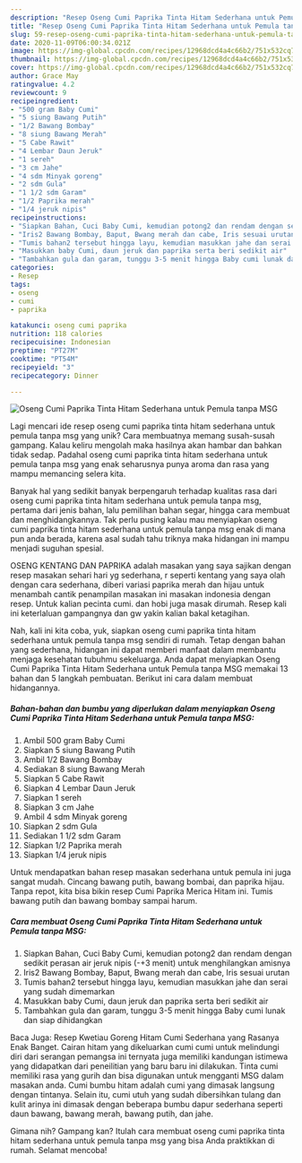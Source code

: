```yaml
---
description: "Resep Oseng Cumi Paprika Tinta Hitam Sederhana untuk Pemula tanpa MSG yang Bisa Manjain Lidah"
title: "Resep Oseng Cumi Paprika Tinta Hitam Sederhana untuk Pemula tanpa MSG yang Bisa Manjain Lidah"
slug: 59-resep-oseng-cumi-paprika-tinta-hitam-sederhana-untuk-pemula-tanpa-msg-yang-bisa-manjain-lidah
date: 2020-11-09T06:00:34.021Z
image: https://img-global.cpcdn.com/recipes/12968dcd4a4c66b2/751x532cq70/oseng-cumi-paprika-tinta-hitam-sederhana-untuk-pemula-tanpa-msg-foto-resep-utama.jpg
thumbnail: https://img-global.cpcdn.com/recipes/12968dcd4a4c66b2/751x532cq70/oseng-cumi-paprika-tinta-hitam-sederhana-untuk-pemula-tanpa-msg-foto-resep-utama.jpg
cover: https://img-global.cpcdn.com/recipes/12968dcd4a4c66b2/751x532cq70/oseng-cumi-paprika-tinta-hitam-sederhana-untuk-pemula-tanpa-msg-foto-resep-utama.jpg
author: Grace May
ratingvalue: 4.2
reviewcount: 9
recipeingredient:
- "500 gram Baby Cumi"
- "5 siung Bawang Putih"
- "1/2 Bawang Bombay"
- "8 siung Bawang Merah"
- "5 Cabe Rawit"
- "4 Lembar Daun Jeruk"
- "1 sereh"
- "3 cm Jahe"
- "4 sdm Minyak goreng"
- "2 sdm Gula"
- "1 1/2 sdm Garam"
- "1/2 Paprika merah"
- "1/4 jeruk nipis"
recipeinstructions:
- "Siapkan Bahan, Cuci Baby Cumi, kemudian potong2 dan rendam dengan sedikit perasan air jeruk nipis (-+3 menit) untuk menghilangkan amisnya"
- "Iris2 Bawang Bombay, Baput, Bwang merah dan cabe, Iris sesuai urutan"
- "Tumis bahan2 tersebut hingga layu, kemudian masukkan jahe dan serai yang sudah dimemarkan"
- "Masukkan baby Cumi, daun jeruk dan paprika serta beri sedikit air"
- "Tambahkan gula dan garam, tunggu 3-5 menit hingga Baby cumi lunak dan siap dihidangkan"
categories:
- Resep
tags:
- oseng
- cumi
- paprika

katakunci: oseng cumi paprika 
nutrition: 118 calories
recipecuisine: Indonesian
preptime: "PT27M"
cooktime: "PT54M"
recipeyield: "3"
recipecategory: Dinner

---
```



![Oseng Cumi Paprika Tinta Hitam Sederhana untuk Pemula tanpa MSG](https://img-global.cpcdn.com/recipes/12968dcd4a4c66b2/751x532cq70/oseng-cumi-paprika-tinta-hitam-sederhana-untuk-pemula-tanpa-msg-foto-resep-utama.jpg)

Lagi mencari ide resep oseng cumi paprika tinta hitam sederhana untuk pemula tanpa msg yang unik? Cara membuatnya memang susah-susah gampang. Kalau keliru mengolah maka hasilnya akan hambar dan bahkan tidak sedap. Padahal oseng cumi paprika tinta hitam sederhana untuk pemula tanpa msg yang enak seharusnya punya aroma dan rasa yang mampu memancing selera kita.

Banyak hal yang sedikit banyak berpengaruh terhadap kualitas rasa dari oseng cumi paprika tinta hitam sederhana untuk pemula tanpa msg, pertama dari jenis bahan, lalu pemilihan bahan segar, hingga cara membuat dan menghidangkannya. Tak perlu pusing kalau mau menyiapkan oseng cumi paprika tinta hitam sederhana untuk pemula tanpa msg enak di mana pun anda berada, karena asal sudah tahu triknya maka hidangan ini mampu menjadi suguhan spesial.

OSENG KENTANG DAN PAPRIKA adalah masakan yang saya sajikan dengan resep masakan sehari hari yg sederhana, r seperti kentang yang saya olah dengan cara sederhana, diberi variasi paprika merah dan hijau untuk menambah cantik penampilan masakan ini masakan indonesia dengan resep. Untuk kalian pecinta cumi. dan hobi juga masak dirumah. Resep kali ini keterlaluan gampangnya dan gw yakin kalian bakal ketagihan.


Nah, kali ini kita coba, yuk, siapkan oseng cumi paprika tinta hitam sederhana untuk pemula tanpa msg sendiri di rumah. Tetap dengan bahan yang sederhana, hidangan ini dapat memberi manfaat dalam membantu menjaga kesehatan tubuhmu sekeluarga. Anda dapat menyiapkan Oseng Cumi Paprika Tinta Hitam Sederhana untuk Pemula tanpa MSG memakai 13 bahan dan 5 langkah pembuatan. Berikut ini cara dalam membuat hidangannya.

<!--inarticleads1-->

##### Bahan-bahan dan bumbu yang diperlukan dalam menyiapkan Oseng Cumi Paprika Tinta Hitam Sederhana untuk Pemula tanpa MSG:

1. Ambil 500 gram Baby Cumi
1. Siapkan 5 siung Bawang Putih
1. Ambil 1/2 Bawang Bombay
1. Sediakan 8 siung Bawang Merah
1. Siapkan 5 Cabe Rawit
1. Siapkan 4 Lembar Daun Jeruk
1. Siapkan 1 sereh
1. Siapkan 3 cm Jahe
1. Ambil 4 sdm Minyak goreng
1. Siapkan 2 sdm Gula
1. Sediakan 1 1/2 sdm Garam
1. Siapkan 1/2 Paprika merah
1. Siapkan 1/4 jeruk nipis


Untuk mendapatkan bahan resep masakan sederhana untuk pemula ini juga sangat mudah. Cincang bawang putih, bawang bombai, dan paprika hijau. Tanpa repot, kita bisa bikin resep Cumi Paprika Merica Hitam ini. Tumis bawang putih dan bawang bombay sampai harum. 

<!--inarticleads2-->

##### Cara membuat Oseng Cumi Paprika Tinta Hitam Sederhana untuk Pemula tanpa MSG:

1. Siapkan Bahan, Cuci Baby Cumi, kemudian potong2 dan rendam dengan sedikit perasan air jeruk nipis (-+3 menit) untuk menghilangkan amisnya
1. Iris2 Bawang Bombay, Baput, Bwang merah dan cabe, Iris sesuai urutan
1. Tumis bahan2 tersebut hingga layu, kemudian masukkan jahe dan serai yang sudah dimemarkan
1. Masukkan baby Cumi, daun jeruk dan paprika serta beri sedikit air
1. Tambahkan gula dan garam, tunggu 3-5 menit hingga Baby cumi lunak dan siap dihidangkan


Baca Juga: Resep Kwetiau Goreng Hitam Cumi Sederhana yang Rasanya Enak Banget. Cairan hitam yang dikeluarkan cumi cumi untuk melindungi diri dari serangan pemangsa ini ternyata juga memiliki kandungan istimewa yang didapatkan dari peneilitian yang baru baru ini dilakukan. Tinta cumi memiliki rasa yang gurih dan bisa digunakan untuk mengganti MSG dalam masakan anda. Cumi bumbu hitam adalah cumi yang dimasak langsung dengan tintanya. Selain itu, cumi utuh yang sudah dibersihkan tulang dan kulit arinya ini dimasak dengan beberapa bumbu dapur sederhana seperti daun bawang, bawang merah, bawang putih, dan jahe. 

Gimana nih? Gampang kan? Itulah cara membuat oseng cumi paprika tinta hitam sederhana untuk pemula tanpa msg yang bisa Anda praktikkan di rumah. Selamat mencoba!

